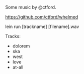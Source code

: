 Some music by @ctford.

https://github.com/ctford/whelmed

lein run \[trackname\] \[filename\].wav

Tracks:
  * dolorem
  * ska
  * west
  * love
  * at-all 
